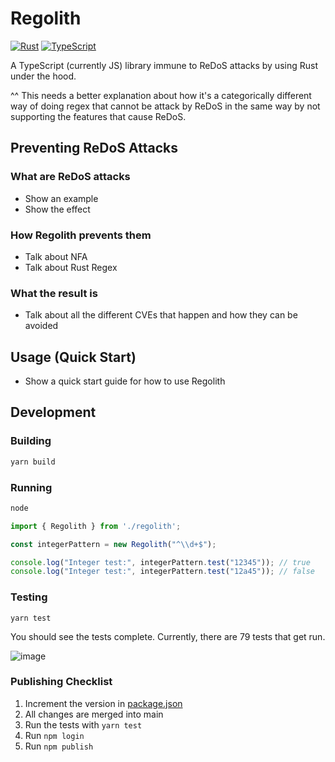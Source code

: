 # Regolith

[![Rust](https://img.shields.io/badge/Rust-1A5D8A?style=for-the-badge&logo=rust&logoColor=white)](https://github.com/JakeRoggenbuck?tab=repositories&q=&type=&language=rust&sort=stargazers)
[![TypeScript](https://img.shields.io/badge/typescript-%23007ACC.svg?style=for-the-badge&logo=typescript&logoColor=white)](https://github.com/JakeRoggenbuck?tab=repositories&q=&type=&language=typescript)

A TypeScript (currently JS) library immune to ReDoS attacks by using Rust under the hood.

^^ This needs a better explanation about how it's a categorically different way of doing regex that cannot be attack by ReDoS in the same way by not supporting the features that cause ReDoS.

## Preventing ReDoS Attacks

### What are ReDoS attacks
- Show an example
- Show the effect

### How Regolith prevents them
- Talk about NFA
- Talk about Rust Regex

### What the result is
- Talk about all the different CVEs that happen and how they can be avoided

## Usage (Quick Start)

- Show a quick start guide for how to use Regolith

## Development

### Building

```sh
yarn build
```

### Running

```sh
node
```

```ts
import { Regolith } from './regolith';

const integerPattern = new Regolith("^\\d+$");

console.log("Integer test:", integerPattern.test("12345")); // true
console.log("Integer test:", integerPattern.test("12a45")); // false
```

### Testing

```
yarn test
```

You should see the tests complete. Currently, there are 79 tests that get run.

![image](https://github.com/user-attachments/assets/ad1fb9e6-9456-4ee1-830d-ab927401de81)

### Publishing Checklist

1. Increment the version in [package.json](./package.json)
2. All changes are merged into main
3. Run the tests with `yarn test`
4. Run `npm login`
5. Run `npm publish`
